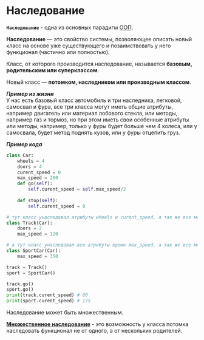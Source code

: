 # Наследование

__`Наследование`__ - одна из основных парадигм [ООП](ООП.md).

**Наследование** — это свойство системы, позволяющее описать новый класс на основе уже 
существующего и позаимствовать у него функционал (частично или полностью).

Класс, от которого производится наследование, называется **базовым, родительским или 
суперклассом**. 

Новый класс — **потомком, наследником или производным классом**.

***Пример из жизни*** <br>
У нас есть базовый класс автомобиль и три наследника, легковой, самосвал и фура, 
все три класса могут иметь общие атрибуты, например двигатель или материал лобового стекла, 
или методы, например газ и тормоз, но при этом иметь свои особенные атрибуты или методы, 
например, только у фуры будет больше чем 4 колеса, или у самосвала, будет метод поднять кузов, 
или у фуры отцепить груз.

***Пример кода*** <br>
```python
class Car:
    wheels = 4
    doors = 4
    curent_speed = 0
    max_speed = 200
    def go(self):
        self.curent_speed = self.max_speed/2
    
    def stop(self):
        self.curent_speed = 0

# тут класс унаследовал атрибуты wheels и curent_speed, а так же все методы
class Track(Car):
    doors = 2
    max_speed = 120

# а тут класс унаследовал все атрибуты кроме max_speed, а так же все методы
class SportCar(Car):
    max_speed = 350

track = Track()
sport = SportCar()

track.go()
sport.go()
print(track.curent_speed) # 60
print(sport.curent_speed) # 175
```

Наследование может быть множественным.

[**Множественное наследование**](ООП-Множественное%20наследование.md) - это возможность у класса потомка наследовать функционал 
не от одного, а от нескольких родителей.